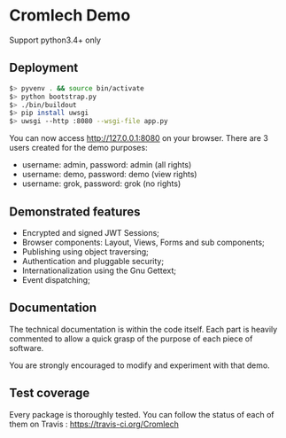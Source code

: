Cromlech Demo
=============

Support python3.4+ only


Deployment
----------

```bash
$> pyvenv . && source bin/activate
$> python bootstrap.py
$> ./bin/buildout
$> pip install uwsgi
$> uwsgi --http :8080 --wsgi-file app.py
```

You can now access http://127.0.0.1:8080 on your browser.
There are 3 users created for the demo purposes:

  - username: admin, password: admin  (all rights)
  - username: demo, password: demo  (view rights)
  - username: grok, password: grok  (no rights)


Demonstrated features
---------------------

  - Encrypted and signed JWT Sessions;
  - Browser components: Layout, Views, Forms and sub components;
  - Publishing using object traversing;
  - Authentication and pluggable security;
  - Internationalization using the Gnu Gettext;
  - Event dispatching;


Documentation
-------------

The technical documentation is within the code itself.
Each part is heavily commented to allow a quick grasp of the purpose
of each piece of software.

You are strongly encouraged to modify and experiment with that demo.


Test coverage
-------------

Every package is thoroughly tested.
You can follow the status of each of them on Travis :
https://travis-ci.org/Cromlech
